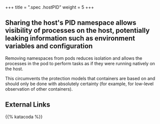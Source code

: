 +++
title = ".spec .hostPID"
weight = 5
+++

## Sharing the host's PID namespace allows visibility of processes on the host, potentially leaking information such as environment variables and configuration

Removing namespaces from pods reduces isolation and allows the processes in the pod to perform tasks as if they were running natively on the host.

This circumvents the protection models that containers are based on and should only be done with absolutely certainty (for example, for low-level observation of other containers).

## External Links


{{% katacoda %}}
